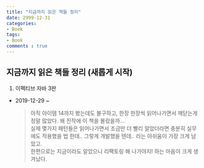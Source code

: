 ```yaml
---
title: "지금까지 읽은 책들 정리"
date: 2999-12-31
categories: 
- Book
tags:
- Book
comments : true
---
```


## 지금까지 읽은 책들 정리 (새롭게 시작)

1. 이펙티브 자바 3판 
- 2019-12-29 ~
    > 아직 아이템 14까지 봤는데도 불구하고, 한장 한장씩 읽어나가면서 깨닫는게 정말 많았다. 왜 진작에 이 책을 몰랐을까...        
      실제 몇가지 패턴들은 읽어나가면서 조금만 더 빨리 알았더라면 충분히 실무에도 적용했을 법 한데.. 그렇게 개발했을 텐데.. 라는 아쉬움이 가장 크게 남았고.       
      한편으로는 지금이라도 알았으니 리팩토링 해 나가야지! 하는 마음이 크게 생겨났다.    
      
